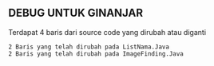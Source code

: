 ## DEBUG UNTUK GINANJAR

Terdapat 4 baris dari source code yang dirubah atau diganti

```
2 Baris yang telah dirubah pada ListNama.Java
2 Baris yang telah dirubah pada ImageFinding.Java
```
